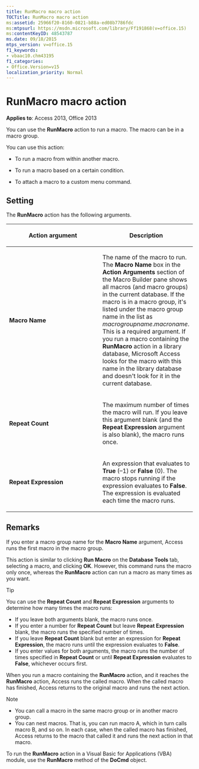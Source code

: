 ```yaml
---
title: RunMacro macro action
TOCTitle: RunMacro macro action
ms:assetid: 25966f20-8160-0821-b88a-ed08b7786fdc
ms:mtpsurl: https://msdn.microsoft.com/library/Ff191868(v=office.15)
ms:contentKeyID: 48543787
ms.date: 09/18/2015
mtps_version: v=office.15
f1_keywords:
- vbaac10.chm43195
f1_categories:
- Office.Version=v15
localization_priority: Normal
---
```


# RunMacro macro action

**Applies to**: Access 2013, Office 2013

You can use the **RunMacro** action to run a macro. The macro can be in a macro group.

You can use this action:

- To run a macro from within another macro.

- To run a macro based on a certain condition.

- To attach a macro to a custom menu command.

## Setting

The **RunMacro** action has the following arguments.

<table>
<colgroup>
<col style="width: 50%" />
<col style="width: 50%" />
</colgroup>
<thead>
<tr class="header">
<th><p>Action argument</p></th>
<th><p>Description</p></th>
</tr>
</thead>
<tbody>
<tr class="odd">
<td><p><strong>Macro Name</strong></p></td>
<td><p>The name of the macro to run. The <strong>Macro Name</strong> box in the <strong>Action Arguments</strong> section of the Macro Builder pane shows all macros (and macro groups) in the current database. If the macro is in a macro group, it's listed under the macro group name in the list as <em>macrogroupname</em>.<em>macroname</em>. This is a required argument. If you run a macro containing the <strong>RunMacro</strong> action in a library database, Microsoft Access looks for the macro with this name in the library database and doesn't look for it in the current database.</p></td>
</tr>
<tr class="even">
<td><p><strong>Repeat Count</strong></p></td>
<td><p>The maximum number of times the macro will run. If you leave this argument blank (and the <strong>Repeat Expression</strong> argument is also blank), the macro runs once.</p></td>
</tr>
<tr class="odd">
<td><p><strong>Repeat Expression</strong></p></td>
<td><p>An expression that evaluates to <strong>True</strong> (–1) or <strong>False</strong> (0). The macro stops running if the expression evaluates to <strong>False</strong>. The expression is evaluated each time the macro runs.</p></td>
</tr>
</tbody>
</table>

## Remarks

If you enter a macro group name for the **Macro Name** argument, Access runs the first macro in the macro group.

This action is similar to clicking **Run Macro** on the **Database Tools** tab, selecting a macro, and clicking **OK**. However, this command runs the macro only once, whereas the **RunMacro** action can run a macro as many times as you want.

> [!TIP]
> You can use the **Repeat Count** and **Repeat Expression** arguments to determine how many times the macro runs:
> - If you leave both arguments blank, the macro runs once.
> - If you enter a number for **Repeat Count** but leave **Repeat Expression** blank, the macro runs the specified number of times.
> - If you leave **Repeat Count** blank but enter an expression for **Repeat Expression**, the macro runs until the expression evaluates to **False**.
> - If you enter values for both arguments, the macro runs the number of times specified in **Repeat Count** or until **Repeat Expression** evaluates to **False**, whichever occurs first.

When you run a macro containing the **RunMacro** action, and it reaches the **RunMacro** action, Access runs the called macro. When the called macro has finished, Access returns to the original macro and runs the next action.

> [!NOTE]
> - You can call a macro in the same macro group or in another macro group.
> - You can nest macros. That is, you can run macro A, which in turn calls macro B, and so on. In each case, when the called macro has finished, Access returns to the macro that called it and runs the next action in that macro.

To run the **RunMacro** action in a Visual Basic for Applications (VBA) module, use the **RunMacro** method of the **DoCmd** object.

